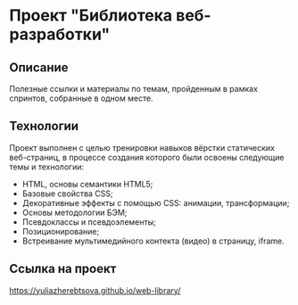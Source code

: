 # Проект "Библиотека веб-разработки"

## Описание
Полезные ссылки и материалы по темам, пройденным в рамках спринтов, собранные в одном месте.

## Технологии
Проект выполнен с целью тренировки навыков вёрстки статических веб-страниц, в процессе создания которого были освоены следующие темы и технологии:
* HTML, основы семантики HTML5;
* Базовые свойства CSS;
* Декоративные эффекты с помощью CSS: анимации, трансформации;
* Основы методологии БЭМ;
* Псевдоклассы и псевдоэлементы;
* Позиционирование;
* Встреивание мультимедийного контекта (видео) в страницу, iframe.

## Ссылка на проект

https://yuliazherebtsova.github.io/web-library/
